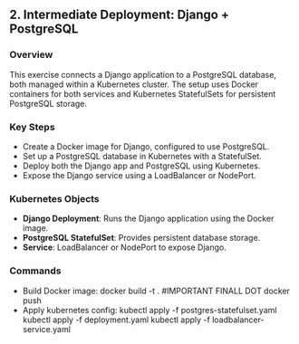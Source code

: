 ## 2. **Intermediate Deployment: Django + PostgreSQL**

### Overview
This exercise connects a Django application to a PostgreSQL database, both managed within a Kubernetes cluster. The setup uses Docker containers for both services and Kubernetes StatefulSets for persistent PostgreSQL storage.

### Key Steps
- Create a Docker image for Django, configured to use PostgreSQL.
- Set up a PostgreSQL database in Kubernetes with a StatefulSet.
- Deploy both the Django app and PostgreSQL using Kubernetes.
- Expose the Django service using a LoadBalancer or NodePort.

### Kubernetes Objects
- **Django Deployment**: Runs the Django application using the Docker image.
- **PostgreSQL StatefulSet**: Provides persistent database storage.
- **Service**: LoadBalancer or NodePort to expose Django.

### Commands
- Build Docker image:
  docker build -t <yourPath> . #IMPORTANT FINALL DOT
  docker push <yourPath>
- Apply kubernetes config:
  kubectl apply -f postgres-statefulset.yaml
  kubectl apply -f deployment.yaml
  kubectl apply -f loadbalancer-service.yaml
